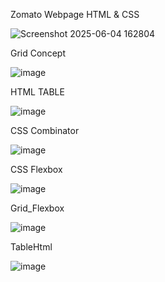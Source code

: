 Zomato Webpage HTML & CSS

![Screenshot 2025-06-04 162804](https://github.com/user-attachments/assets/3d5c8a62-1cbf-4826-87e9-81a3be929c78)

Grid Concept

![image](https://github.com/user-attachments/assets/6ca1512f-6df6-45ad-9f0e-d2513eacb918)

HTML TABLE

![image](https://github.com/user-attachments/assets/f0fbd863-08ff-486e-a2a2-68ef71401af8)


CSS Combinator

![image](https://github.com/user-attachments/assets/32c7fd7b-3685-4459-86d7-bc15fe2f6623)

CSS Flexbox

![image](https://github.com/user-attachments/assets/dca42862-1d35-4efa-a61e-35c348dfe7f9)

Grid_Flexbox


![image](https://github.com/user-attachments/assets/6b7d3286-4e9b-4fc6-a462-9f3b7637aee1)


TableHtml

![image](https://github.com/user-attachments/assets/14fd2687-641a-44e7-96b0-78a0d9403ade)


